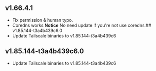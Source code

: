 ## v1.66.4.1
- Fix permission & human typo.
- Coredns works
**Notice**
No need update if you're not use coredns.## v1.85.144-t3a4b439c6.0
- Update Tailscale binaries to v1.85.144-t3a4b439c6
## v1.85.144-t3a4b439c6.0
- Update Tailscale binaries to v1.85.144-t3a4b439c6
